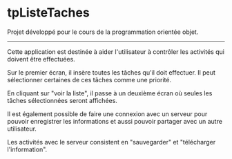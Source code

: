 # tpListeTaches

Projet développé pour le cours de la programmation orientée objet.

------

Cette application est destinée à aider l'utilisateur à contrôler les activités qui doivent être effectuées.

Sur le premier écran, il insère toutes les tâches qu'il doit effectuer. Il peut sélectionner certaines de ces tâches comme une priorité.

En cliquant sur "voir la liste", il passe à un deuxième écran où seules les tâches sélectionnées seront affichées.

Il est également possible de faire une connexion avec un serveur pour pouvoir enregistrer les informations et aussi pouvoir partager avec un autre utilisateur.

Les activités avec le serveur consistent en "sauvegarder" et "télécharger l'information".
